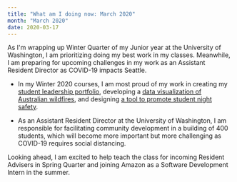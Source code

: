 ```yaml
---
title: "What am I doing now: March 2020"
month: "March 2020"
date: 2020-03-17
---
```

As I'm wrapping up Winter Quarter of my Junior year at the University of Washington, I am prioritizing doing my best work in my classes. Meanwhile, I am preparing for upcoming challenges in my work as an Assistant Resident Director as COVID-19 impacts Seattle.

* In my Winter 2020 courses, I am most proud of my work in creating my [student leadership portfolio](https://leadership.andreybutenko.com), developing a [data visualization of Australian wildfires](https://andreybutenko.github.io/d3-australian-wildfires-over-time/), and designing [a tool to promote student night safety](https://drive.google.com/open?id=1sV9Vdxv8yPvD5FxUr3e7WhCpf4VHbA-l7HcNoJ6NJwA).

* As an Assistant Resident Director at the University of Washington, I am responsible for facilitating community development in a building of 400 students, which will become more important but more challenging as COVID-19 requires social distancing.

Looking ahead, I am excited to help teach the class for incoming Resident Advisers in Spring Quarter and joining Amazon as a Software Development Intern in the summer.